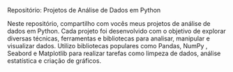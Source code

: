 Repositório: Projetos de Análise de Dados em Python

Neste repositório, compartilho com vocês meus projetos de análise de dados em Python. Cada projeto foi desenvolvido com o objetivo de explorar diversas técnicas, ferramentas e bibliotecas para analisar, manipular e visualizar dados. Utilizo bibliotecas populares como Pandas, NumPy , Seabord e  Matplotlib para realizar tarefas como limpeza de dados, análise estatística e criação de gráficos.

